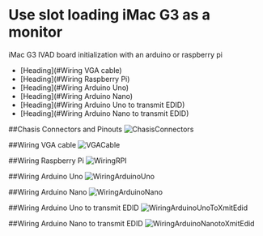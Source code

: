 # Use slot loading iMac G3 as a monitor
iMac G3 IVAD board initialization with an arduino or raspberry pi

- [Heading](#Wiring VGA cable)
- [Heading](#Wiring Raspberry Pi)
- [Heading](#Wiring Arduino Uno)
- [Heading](#Wiring Arduino Nano)
- [Heading](#Wiring Arduino Uno to transmit EDID)
- [Heading](#Wiring Arduino Nano to transmit EDID)


##Chasis Connectors and Pinouts
![ChasisConnectors](connectors_and_boards.png?raw=true "Chasis connectors")



##Wiring VGA cable
![VGACable](vga_adapter.png?raw=true "VGA Cable")

##Wiring Raspberry Pi
![WiringRPI](raspberry_pi_wiring.png?raw=true "Wiring RPI")

##Wiring Arduino Uno
![WiringArduinoUno](arduino_uno_wiring.png?raw=true "Wiring Arduino Uno")

##Wiring Arduino Nano
![WiringArduinoNano](arduino_nano_wiring.png?raw=true "Wiring Arduino Nano")

##Wiring Arduino Uno to transmit EDID
![WiringArduinoUnoToXmitEdid](arduino_uno_wiring_to_transmit_edid.png?raw=true "Wiring Arduino Uno to transmit EDID")


##Wiring Arduino Nano to transmit EDID
![WiringArduinoNanotoXmitEdid](arduino_nano_wiring_to_transmit_edid.png?raw=true "Wiring Arduino Nano to transmit EDID")
